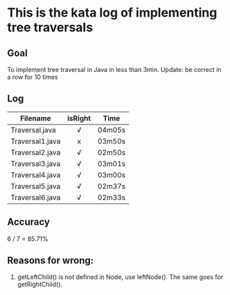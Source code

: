 # This is the kata log of implementing tree traversals 

## Goal
To implement tree traversal in Java in less than 3min.
Update: be correct in a row for 10 times

## Log

| Filename           | isRight    | Time |
| ------------------ |:----------:|:----:|
| Traversal.java     |√           |04m05s|
| Traversal1.java    |x           |03m50s|
| Traversal2.java    |√           |02m50s|
| Traversal3.java    |√           |03m01s|
| Traversal4.java    |√           |03m00s|
| Traversal5.java    |√           |02m37s|
| Traversal6.java    |√           |02m33s|

## Accuracy
6 / 7 = 85.71%

## Reasons for wrong:
1. getLeftChild() is not defined in Node, use leftNode(). The same goes for getRightChild().
